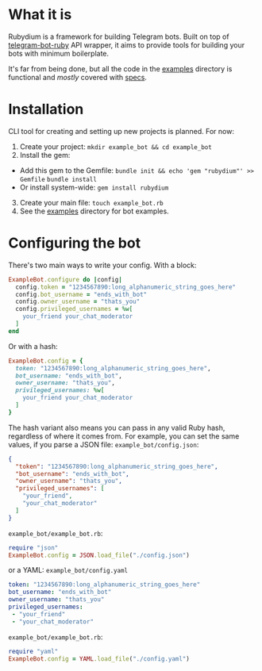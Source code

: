 # What it is
Rubydium is a framework for building Telegram bots.
Built on top of [telegram-bot-ruby](https://github.com/atipugin/telegram-bot-ruby) API wrapper, it aims to provide tools for building your bots with minimum boilerplate.

It's far from being done, but all the code in the [examples](examples/) directory is functional and *mostly* covered with [specs](spec/rubydium/).

# Installation
CLI tool for creating and setting up new projects is planned. For now:

1. Create your project:
`mkdir example_bot && cd example_bot`
2. Install the gem:
- Add this gem to the Gemfile:
`bundle init && echo 'gem "rubydium"' >> Gemfile`
`bundle install`
- Or install system-wide:
`gem install rubydium`
3. Create your main file:
`touch example_bot.rb`
4. See the [examples](examples/) directory for bot examples.

# Configuring the bot
There's two main ways to write your config. With a block:
```ruby
ExampleBot.configure do |config|
  config.token = "1234567890:long_alphanumeric_string_goes_here"
  config.bot_username = "ends_with_bot"
  config.owner_username = "thats_you"
  config.privileged_usernames = %w[
    your_friend your_chat_moderator
  ]
end
```
Or with a hash:
```ruby
ExampleBot.config = {
  token: "1234567890:long_alphanumeric_string_goes_here",
  bot_username: "ends_with_bot",
  owner_username: "thats_you",
  privileged_usernames: %w[
    your_friend your_chat_moderator
  ]
}
```
The hash variant also means you can pass in any valid Ruby hash, regardless of where it comes from. For example, you can set the same values, if you parse a JSON file:
`example_bot/config.json`:
```json
{
  "token": "1234567890:long_alphanumeric_string_goes_here",
  "bot_username": "ends_with_bot",
  "owner_username": "thats_you",
  "privileged_usernames": [
    "your_friend",
    "your_chat_moderator"
  ]
}
```
`example_bot/example_bot.rb`:
```ruby
require "json"
ExampleBot.config = JSON.load_file("./config.json")
```

or a YAML:
`example_bot/config.yaml`
```yaml
token: "1234567890:long_alphanumeric_string_goes_here"
bot_username: "ends_with_bot"
owner_username: "thats_you"
privileged_usernames:
 - "your_friend"
 - "your_chat_moderator"
```
`example_bot/example_bot.rb`:
```ruby
require "yaml"
ExampleBot.config = YAML.load_file("./config.yaml")
```
